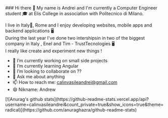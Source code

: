 <span style="backgroud-color:#141321;">
### Hi there 👋
My name is Andrei and I'm currently a Computer Engineer student 🎓 at Elis College in association with Politecnico di Milano.

I live in Italy📍, Rome and I enjoy developing websites, mobile apps and backend applications 🖥 <br>
During the last year I've done two intershipsin in two of the biggest company in Italy , Enel and Tim - TrustTecnologies 🖥 <br>
I really like create and experiment new things !

- 🔭 I’m currently working on small side projects
- 🌱 I’m currently learning Angular
- 👯 I’m looking to collaborate on ??
- 💬 Ask me about anything 
- 📫 How to reach me: calinvasileandrei@gmail.com
- 😄 Nikname: Andrew 
</span>
[![Anurag's github stats](https://github-readme-stats.vercel.app/api?username=calinvasileandrei&count_private=true&show_icons=true&theme=radical)](https://github.com/anuraghazra/github-readme-stats)
